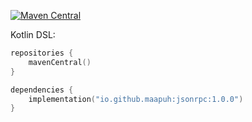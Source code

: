 [![Maven Central](https://img.shields.io/maven-central/v/io.github.maapuh/jsonrpc?color=blue)](https://search.maven.org/search?q=g:io.github.maapuh)

Kotlin DSL:

```kotlin
repositories {
    mavenCentral()
}

dependencies {
    implementation("io.github.maapuh:jsonrpc:1.0.0")
}
```